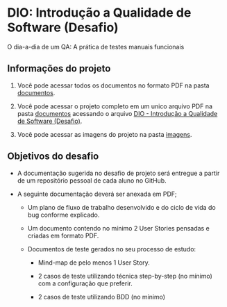 # DIO: Introdução a Qualidade de Software (Desafio)
O dia-a-dia de um QA: A prática de testes manuais funcionais

## Informações do projeto
1. Você pode acessar todos os documentos no formato PDF na pasta [documentos](./documentos/).

2. Você pode acessar o projeto completo em um unico arquivo PDF na pasta [documentos](./documentos/) acessando o arquivo [DIO - Introdução a Qualidade de Software (Desafio)](./documentos/DIO%20-%20Introdução%20a%20Qualidade%20de%20Software%20(Desafio).pdf).

3. Você pode acessar as imagens do projeto na pasta [imagens](./imagens/).

## Objetivos do desafio
* A documentação sugerida no desafio de projeto será entregue a partir de um repositório pessoal de cada aluno no GitHub.

* A seguinte documentação deverá ser anexada em PDF;

    * Um plano de fluxo de trabalho desenvolvido e do ciclo de vida do bug conforme explicado.

    * Um documento contendo no mínimo 2 User Stories pensadas e criadas em formato PDF.

    * Documentos de teste gerados no seu processo de estudo:

        * Mind-map de pelo menos 1 User Story.

        * 2 casos de teste utilizando técnica step-by-step (no mínimo) com a configuração que preferir.

        * 2 casos de teste utilizando BDD (no mínimo)
